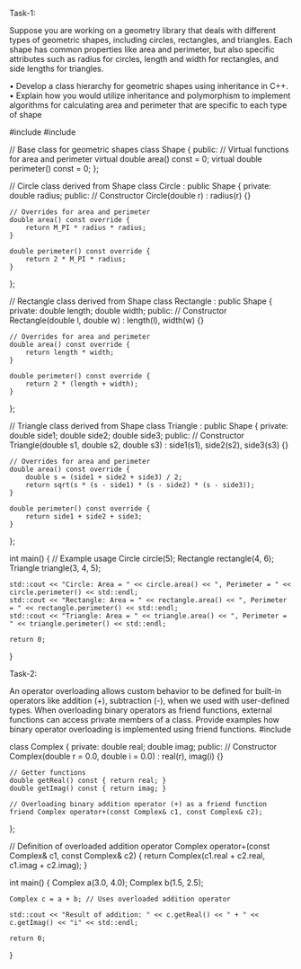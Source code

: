 Task-1:

Suppose you are working on a geometry library that deals with different types of geometric shapes, including circles, rectangles, and triangles. 
Each shape has common properties like area and perimeter, but also specific attributes such as radius for circles, length and width for rectangles, and side lengths for triangles.

•	Develop a class hierarchy for geometric shapes using inheritance in C++.
•	Explain how you would utilize inheritance and polymorphism to implement algorithms for calculating area and perimeter that are specific to each type of shape

#include <iostream>
#include <cmath>

// Base class for geometric shapes
class Shape {
public:
    // Virtual functions for area and perimeter
    virtual double area() const = 0;
    virtual double perimeter() const = 0;
};

// Circle class derived from Shape
class Circle : public Shape {
private:
    double radius;
public:
    // Constructor
    Circle(double r) : radius(r) {}
    
    // Overrides for area and perimeter
    double area() const override {
        return M_PI * radius * radius;
    }
    
    double perimeter() const override {
        return 2 * M_PI * radius;
    }
};

// Rectangle class derived from Shape
class Rectangle : public Shape {
private:
    double length;
    double width;
public:
    // Constructor
    Rectangle(double l, double w) : length(l), width(w) {}
    
    // Overrides for area and perimeter
    double area() const override {
        return length * width;
    }
    
    double perimeter() const override {
        return 2 * (length + width);
    }
};

// Triangle class derived from Shape
class Triangle : public Shape {
private:
    double side1;
    double side2;
    double side3;
public:
    // Constructor
    Triangle(double s1, double s2, double s3) : side1(s1), side2(s2), side3(s3) {}
    
    // Overrides for area and perimeter
    double area() const override {
        double s = (side1 + side2 + side3) / 2;
        return sqrt(s * (s - side1) * (s - side2) * (s - side3));
    }
    
    double perimeter() const override {
        return side1 + side2 + side3;
    }
};

int main() {
    // Example usage
    Circle circle(5);
    Rectangle rectangle(4, 6);
    Triangle triangle(3, 4, 5);
    
    std::cout << "Circle: Area = " << circle.area() << ", Perimeter = " << circle.perimeter() << std::endl;
    std::cout << "Rectangle: Area = " << rectangle.area() << ", Perimeter = " << rectangle.perimeter() << std::endl;
    std::cout << "Triangle: Area = " << triangle.area() << ", Perimeter = " << triangle.perimeter() << std::endl;
    
    return 0;
}

Task-2:

An operator overloading allows custom behavior to be defined for built-in operators like addition (+), subtraction (-), when we used with user-defined types.
When overloading binary operators as friend functions, external functions can access private members of a class.
Provide examples how binary operator overloading is implemented using friend functions. 
#include <iostream>

class Complex {
private:
    double real;
    double imag;
public:
    // Constructor
    Complex(double r = 0.0, double i = 0.0) : real(r), imag(i) {}
    
    // Getter functions
    double getReal() const { return real; }
    double getImag() const { return imag; }
    
    // Overloading binary addition operator (+) as a friend function
    friend Complex operator+(const Complex& c1, const Complex& c2);
};

// Definition of overloaded addition operator
Complex operator+(const Complex& c1, const Complex& c2) {
    return Complex(c1.real + c2.real, c1.imag + c2.imag);
}

int main() {
    Complex a(3.0, 4.0);
    Complex b(1.5, 2.5);
    
    Complex c = a + b; // Uses overloaded addition operator
    
    std::cout << "Result of addition: " << c.getReal() << " + " << c.getImag() << "i" << std::endl;

    return 0;
}

